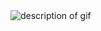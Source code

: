 <!DOCTYPE html>
<html>
<head>
  <img src="https://cdn.dribbble.com/users/585846/screenshots/3490595/gif-dino.gif" alt="description of gif" /> 
</head>
<body>
</body>
</html>
